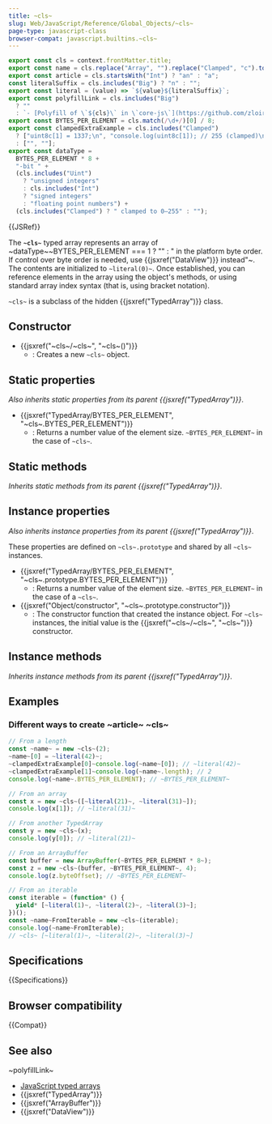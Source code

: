 ```yaml
---
title: ~cls~
slug: Web/JavaScript/Reference/Global_Objects/~cls~
page-type: javascript-class
browser-compat: javascript.builtins.~cls~
---
```


```js setup
export const cls = context.frontMatter.title;
export const name = cls.replace("Array", "").replace("Clamped", "c").toLowerCase();
export const article = cls.startsWith("Int") ? "an" : "a";
const literalSuffix = cls.includes("Big") ? "n" : "";
export const literal = (value) => `${value}${literalSuffix}`;
export const polyfillLink = cls.includes("Big")
  ? ""
  : `- [Polyfill of \`${cls}\` in \`core-js\`](https://github.com/zloirock/core-js#ecmascript-typed-arrays)`;
export const BYTES_PER_ELEMENT = cls.match(/\d+/)[0] / 8;
export const clampedExtraExample = cls.includes("Clamped")
  ? ["uint8c[1] = 1337;\n", "console.log(uint8c[1]); // 255 (clamped)\n"]
  : ["", ""];
export const dataType =
  BYTES_PER_ELEMENT * 8 +
  "-bit " +
  (cls.includes("Uint")
    ? "unsigned integers"
    : cls.includes("Int")
    ? "signed integers"
    : "floating point numbers") +
  (cls.includes("Clamped") ? " clamped to 0–255" : "");
```

{{JSRef}}

The **`~cls~`** typed array represents an array of ~dataType~~BYTES_PER_ELEMENT === 1 ? "" : " in the platform byte order. If control over byte order is needed, use {{jsxref(\"DataView\")}} instead"~. The contents are initialized to `~literal(0)~`. Once established, you can reference elements in the array using the object's methods, or using standard array index syntax (that is, using bracket notation).

`~cls~` is a subclass of the hidden {{jsxref("TypedArray")}} class.

## Constructor

- {{jsxref("~cls~/~cls~", "~cls~()")}}
  - : Creates a new `~cls~` object.

## Static properties

_Also inherits static properties from its parent {{jsxref("TypedArray")}}_.

- {{jsxref("TypedArray/BYTES_PER_ELEMENT", "~cls~.BYTES_PER_ELEMENT")}}
  - : Returns a number value of the element size. `~BYTES_PER_ELEMENT~` in the case of `~cls~`.

## Static methods

_Inherits static methods from its parent {{jsxref("TypedArray")}}_.

## Instance properties

_Also inherits instance properties from its parent {{jsxref("TypedArray")}}_.

These properties are defined on `~cls~.prototype` and shared by all `~cls~` instances.

- {{jsxref("TypedArray/BYTES_PER_ELEMENT", "~cls~.prototype.BYTES_PER_ELEMENT")}}
  - : Returns a number value of the element size. `~BYTES_PER_ELEMENT~` in the case of a `~cls~`.
- {{jsxref("Object/constructor", "~cls~.prototype.constructor")}}
  - : The constructor function that created the instance object. For `~cls~` instances, the initial value is the {{jsxref("~cls~/~cls~", "~cls~")}} constructor.

## Instance methods

_Inherits instance methods from its parent {{jsxref("TypedArray")}}_.

## Examples

### Different ways to create ~article~ ~cls~

```js
// From a length
const ~name~ = new ~cls~(2);
~name~[0] = ~literal(42)~;
~clampedExtraExample[0]~console.log(~name~[0]); // ~literal(42)~
~clampedExtraExample[1]~console.log(~name~.length); // 2
console.log(~name~.BYTES_PER_ELEMENT); // ~BYTES_PER_ELEMENT~

// From an array
const x = new ~cls~([~literal(21)~, ~literal(31)~]);
console.log(x[1]); // ~literal(31)~

// From another TypedArray
const y = new ~cls~(x);
console.log(y[0]); // ~literal(21)~

// From an ArrayBuffer
const buffer = new ArrayBuffer(~BYTES_PER_ELEMENT * 8~);
const z = new ~cls~(buffer, ~BYTES_PER_ELEMENT~, 4);
console.log(z.byteOffset); // ~BYTES_PER_ELEMENT~

// From an iterable
const iterable = (function* () {
  yield* [~literal(1)~, ~literal(2)~, ~literal(3)~];
})();
const ~name~FromIterable = new ~cls~(iterable);
console.log(~name~FromIterable);
// ~cls~ [~literal(1)~, ~literal(2)~, ~literal(3)~]
```

## Specifications

{{Specifications}}

## Browser compatibility

{{Compat}}

## See also

~polyfillLink~
- [JavaScript typed arrays](/en-US/docs/Web/JavaScript/Guide/Typed_arrays)
- {{jsxref("TypedArray")}}
- {{jsxref("ArrayBuffer")}}
- {{jsxref("DataView")}}
